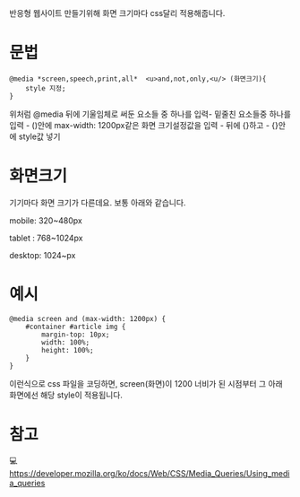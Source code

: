 반응형 웹사이트 만들기위해 화면 크기마다 css달리 적용해줍니다.

# 문법 

```
@media *screen,speech,print,all*  <u>and,not,only,<u/> (화면크기){
	style 지정;
}

```
위처럼 @media 뒤에 기울임체로 써둔 요소들 중 하나를 입력-
 밑줄친 요소들중 하나를 입력 - ()안에 max-width: 1200px같은 화면 크기설정값을 입력 -
뒤에 {}하고 - {}안에 style값 넣기 


# 화면크기

기기마다 화면 크기가 다른데요. 보통 아래와 같습니다. 

mobile: 320~480px

tablet : 768~1024px

desktop: 1024~px


# 예시

```
@media screen and (max-width: 1200px) {
    #container #article img {
        margin-top: 10px;
        width: 100%;
        height: 100%;
    }
}
```

이런식으로 css 파일을 코딩하면, screen(화면)이 1200 너비가 된 시점부터 그 아래 화면에선 해당 style이 적용됩니다. 


# 참고

💻 <https://developer.mozilla.org/ko/docs/Web/CSS/Media_Queries/Using_media_queries>
